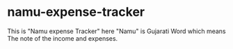 # namu-expense-tracker
This is "Namu expense Tracker"  here "Namu" is Gujarati Word which means The note of the income and expenses. 
